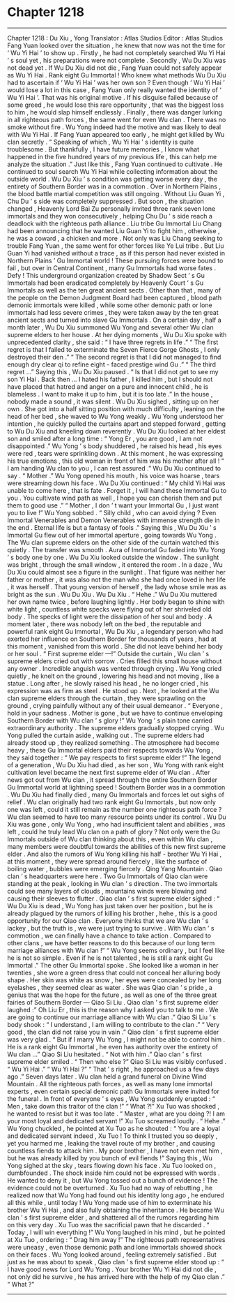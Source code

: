 
# Chapter 1218


---

Chapter 1218 : Du Xiu , Yong
Translator :
Atlas Studios
Editor :
Atlas Studios
Fang Yuan looked over the situation , he knew that now was not the time for ‘ Wu Yi Hai ’ to show up .
Firstly , he had not completely searched Wu Yi Hai ’ s soul yet , his preparations were not complete .
Secondly , Wu Du Xiu was not dead yet .
If Wu Du Xiu did not die , Fang Yuan could not safely appear as Wu Yi Hai .
Rank eight Gu Immortal !
Who knew what methods Wu Du Xiu had to ascertain if ‘ Wu Yi Hai ’ was her own son ?
Even though ‘ Wu Yi Hai ’ would lose a lot in this case , Fang Yuan only really wanted the identity of ‘ Wu Yi Hai ’.
That was his original motive . If his disguise failed because of some greed , he would lose this rare opportunity , that was the biggest loss to him , he would slap himself endlessly .
Finally , there was danger lurking in all righteous path forces , the same went for even Wu clan .
There was no smoke without fire .
Wu Yong indeed had the motive and was likely to deal with Wu Yi Hai .
If Fang Yuan appeared too early , he might get killed by Wu clan secretly .
“ Speaking of which , Wu Yi Hai ’ s identity is quite troublesome . But thankfully , I have future memories , I know what happened in the five hundred years of my previous life , this can help me analyze the situation .”
Just like this , Fang Yuan continued to cultivate .
He continued to soul search Wu Yi Hai while collecting information about the outside world .
Wu Du Xiu ’ s condition was getting worse every day , the entirety of Southern Border was in a commotion .
Over in Northern Plains , the blood battle martial competition was still ongoing . Without Liu Guan Yi , Chu Du ’ s side was completely suppressed . But soon , the situation changed , Heavenly Lord Bai Zu personally invited three rank seven lone immortals and they won consecutively , helping Chu Du ’ s side reach a deadlock with the righteous path alliance .
Liu tribe Gu Immortal Liu Chang had been announcing that he wanted Liu Guan Yi to fight him , otherwise , he was a coward , a chicken and more .
Not only was Liu Chang seeking to trouble Fang Yuan , the same went for other forces like Ye Lui tribe . But Liu Guan Yi had vanished without a trace , as if this person had never existed in Northern Plains ’ Gu Immortal world !
These pursuing forces were bound to fail , but over in Central Continent , many Gu Immortals had worse fates .
Defy !
This underground organization created by Shadow Sect ’ s Gu Immortals had been eradicated completely by Heavenly Court ’ s Gu Immortals as well as the ten great ancient sects .
Other than that , many of the people on the Demon Judgment Board had been captured , blood path demonic immortals were killed , while some other demonic path or lone immortals had less severe crimes , they were taken away by the ten great ancient sects and turned into slave Gu Immortals .
On a certain day , half a month later , Wu Du Xiu summoned Wu Yong and several other Wu clan supreme elders to her house .
At her dying moments , Wu Du Xiu spoke with unprecedented clarity , she said : “ I have three regrets in life .”
“ The first regret is that I failed to exterminate the Seven Fierce Gorge Ghosts , I only destroyed their den .”
“ The second regret is that I did not managed to find enough dry clear qi to refine eight - faced prestige wind Gu .”
“ The third regret …”
Saying this , Wu Du Xiu paused .
“ Is that I did not get to see my son Yi Hai . Back then … I hated his father , I killed him , but I should not have placed that hatred and anger on a pure and innocent child , he is blameless . I want to make it up to him , but it is too late .”
In the house , nobody made a sound , it was silent .
Wu Du Xiu sighed , sitting up on her own .
She got into a half sitting position with much difficulty , leaning on the head of her bed , she waved to Wu Yong weakly .
Wu Yong understood her intention , he quickly pulled the curtains apart and stepped forward , getting to Wu Du Xiu and kneeling down reverently .
Wu Du Xiu looked at her eldest son and smiled after a long time : “ Yong Er , you are good , I am not disappointed .”
Wu Yong ’ s body shuddered , he raised his head , his eyes were red , tears were sprinkling down .
At this moment , he was expressing his true emotions , this old woman in front of him was his mother after all !
“ I am handing Wu clan to you , I can rest assured .” Wu Du Xiu continued to say .
“ Mother .” Wu Yong opened his mouth , his voice was hoarse , tears were streaming down his face .
Wu Du Xiu continued : “ My child Yi Hai was unable to come here , that is fate . Forget it , I will hand these Immortal Gu to you . You cultivate wind path as well , I hope you can cherish them and put them to good use .”
“ Mother , I don ’ t want your Immortal Gu , I just want you to live !” Wu Yong sobbed .
“ Silly child , who can avoid dying ? Even Immortal Venerables and Demon Venerables with immense strength die in the end . Eternal life is but a fantasy of fools .”
Saying this , Wu Du Xiu ’ s Immortal Gu flew out of her immortal aperture , going towards Wu Yong .
The Wu clan supreme elders on the other side of the curtain watched this quietly .
The transfer was smooth .
Aura of Immortal Gu faded into Wu Yong ’ s body one by one .
Wu Du Xiu looked outside the window .
The sunlight was bright , through the small window , it entered the room .
In a daze , Wu Du Xiu could almost see a figure in the sunlight .
That figure was neither her father or mother , it was also not the man who she had once loved in her life , it was herself .
That young version of herself , the lady whose smile was as bright as the sun .
Wu Du Xiu .
Wu Du Xiu .
“ Hehe .” Wu Du Xiu muttered her own name twice , before laughing lightly .
Her body began to shine with white light , countless white specks were flying out of her shriveled old body .
The specks of light were the dissipation of her soul and body .
A moment later , there was nobody left on the bed , the reputable and powerful rank eight Gu Immortal , Wu Du Xiu , a legendary person who had exerted her influence on Southern Border for thousands of years , had at this moment , vanished from this world .
She did not leave behind her body or her soul .
“ First supreme elder —!”
Outside the curtain , Wu clan ’ s supreme elders cried out with sorrow .
Cries filled this small house without any owner .
Incredible anguish was vented through crying .
Wu Yong cried quietly , he knelt on the ground , lowering his head and not moving , like a statue .
Long after , he slowly raised his head , he no longer cried , his expression was as firm as steel .
He stood up .
Next , he looked at the Wu clan supreme elders through the curtain , they were sprawling on the ground , crying painfully without any of their usual demeanor .
“ Everyone , hold in your sadness . Mother is gone , but we have to continue enveloping Southern Border with Wu clan ’ s glory !” Wu Yong ’ s plain tone carried extraordinary authority .
The supreme elders gradually stopped crying .
Wu Yong pulled the curtain aside , walking out .
The supreme elders had already stood up , they realized something .
The atmosphere had become heavy , these Gu Immortal elders paid their respects towards Wu Yong , they said together : “ We pay respects to first supreme elder !”
The legend of a generation , Wu Du Xiu had died , as her son , Wu Yong with rank eight cultivation level became the next first supreme elder of Wu clan .
After news got out from Wu clan , it spread through the entire Southern Border Gu Immortal world at lightning speed !
Southern Border was in a commotion .
Wu Du Xiu had finally died , many Gu Immortals and forces let out sighs of relief .
Wu clan originally had two rank eight Gu Immortals , but now only one was left , could it still remain as the number one righteous path force ?
Wu clan seemed to have too many resource points under its control .
Wu Du Xiu was gone , only Wu Yong , who had insufficient talent and abilities , was left , could he truly lead Wu clan on a path of glory ?
Not only were the Gu Immortals outside of Wu clan thinking about this , even within Wu clan , many members were doubtful towards the abilities of this new first supreme elder .
And also the rumors of Wu Yong killing his half - brother Wu Yi Hai , at this moment , they were spread around fiercely , like the surface of boiling water , bubbles were emerging fiercely .
Qing Yang Mountain .
Qiao clan ’ s headquarters were here .
Two Gu Immortals of Qiao clan were standing at the peak , looking in Wu clan ’ s direction .
The two immortals could see many layers of clouds , mountains winds were blowing and causing their sleeves to flutter .
Qiao clan ’ s first supreme elder sighed : “ Wu Du Xiu is dead , Wu Yong has just taken over her position , but he is already plagued by the rumors of killing his brother , hehe , this is a good opportunity for our Qiao clan . Everyone thinks that we are Wu clan ’ s lackey , but the truth is , we were just trying to survive . With Wu clan ’ s commotion , we can finally have a chance to take action . Compared to other clans , we have better reasons to do this because of our long term marriage alliances with Wu clan !”
“ Wu Yong seems ordinary , but I feel like he is not so simple . Even if he is not talented , he is still a rank eight Gu Immortal .” The other Gu Immortal spoke .
She looked like a woman in her twenties , she wore a green dress that could not conceal her alluring body shape . Her skin was white as snow , her eyes were concealed by her long eyelashes , they seemed clear as water .
She was Qiao clan ’ s pride , a genius that was the hope for the future , as well as one of the three great fairies of Southern Border — Qiao Si Liu .
Qiao clan ’ s first supreme elder laughed :” Oh Liu Er , this is the reason why I asked you to talk to me . We are going to continue our marriage alliance with Wu clan .”
Qiao Si Liu ’ s body shook : “ I understand , I am willing to contribute to the clan .”
“ Very good , the clan did not raise you in vain .” Qiao clan ’ s first supreme elder was very glad .
“ But if I marry Wu Yong , I might not be able to control him . He is a rank eight Gu Immortal , he even has authority over the entirety of Wu clan …” Qiao Si Liu hesitated .
“ Not with him .” Qiao clan ’ s first supreme elder smiled .
“ Then who else ?” Qiao Si Liu was visibly confused .
“ Wu Yi Hai .”
“ Wu Yi Hai ?”
“ That ’ s right , he approached us a few days ago .”
Seven days later .
Wu clan held a grand funeral on Divine Wind Mountain .
All the righteous path forces , as well as many lone immortal experts , even certain special demonic path Gu Immortals were invited for the funeral .
In front of everyone ’ s eyes , Wu Yong suddenly erupted : “ Men , take down this traitor of the clan !”
“ What ?!” Xu Tuo was shocked , he wanted to resist but it was too late .
“ Master , what are you doing ?! I am your most loyal and dedicated servant !” Xu Tuo screamed loudly .
“ Hehe .” Wu Yong chuckled , he pointed at Xu Tuo as he shouted : “ You are a loyal and dedicated servant indeed , Xu Tuo ! To think I trusted you so deeply , yet you harmed me , leaking the travel route of my brother , and causing countless fiends to attack him . My poor brother , I have not even met him , but he was already killed by you bunch of evil fiends !”
Saying this , Wu Yong sighed at the sky , tears flowing down his face .
Xu Tuo looked on , dumbfounded .
The shock inside him could not be expressed with words .
He wanted to deny it , but Wu Yong tossed out a bunch of evidence !
The evidence could not be overturned .
Xu Tuo had no way of rebutting , he realized now that Wu Yong had found out his identity long ago , he endured all this while , until today !
Wu Yong made use of him to exterminate his brother Wu Yi Hai , and also fully obtaining the inheritance . He became Wu clan ’ s first supreme elder , and shattered all of the rumors regarding him on this very day .
Xu Tuo was the sacrificial pawn that he discarded .
“ Today , I will win everything !” Wu Yong laughed in his mind , but he pointed at Xu Tuo , ordering : “ Drag him away !”
The righteous path representatives were uneasy , even those demonic path and lone immortals showed shock on their faces .
Wu Yong looked around , feeling extremely satisfied .
But just as he was about to speak , Qiao clan ’ s first supreme elder stood up : “ I have good news for Lord Wu Yong . Your brother Wu Yi Hai did not die , not only did he survive , he has arrived here with the help of my Qiao clan .”
“ What ?”

---

